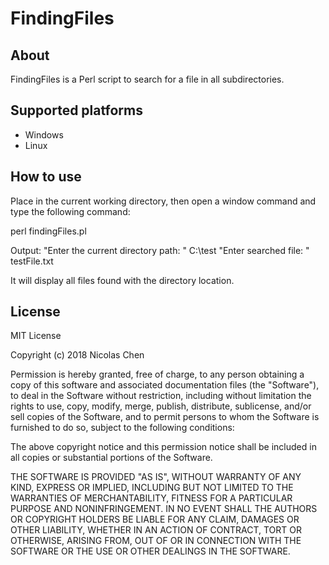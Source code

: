 # FindingFiles

## About
FindingFiles is a Perl script to search for a file in all subdirectories.

## Supported platforms
- Windows
- Linux

## How to use
Place in the current working directory, then open a window command and type the following command:

perl findingFiles.pl 

Output:
"Enter the current directory path: "
C:\test
"Enter searched file: "
testFile.txt

It will display all files found with the directory location.

## License
MIT License

Copyright (c) 2018 Nicolas Chen

Permission is hereby granted, free of charge, to any person obtaining a copy
of this software and associated documentation files (the "Software"), to deal
in the Software without restriction, including without limitation the rights
to use, copy, modify, merge, publish, distribute, sublicense, and/or sell
copies of the Software, and to permit persons to whom the Software is
furnished to do so, subject to the following conditions:

The above copyright notice and this permission notice shall be included in all
copies or substantial portions of the Software.

THE SOFTWARE IS PROVIDED "AS IS", WITHOUT WARRANTY OF ANY KIND, EXPRESS OR
IMPLIED, INCLUDING BUT NOT LIMITED TO THE WARRANTIES OF MERCHANTABILITY,
FITNESS FOR A PARTICULAR PURPOSE AND NONINFRINGEMENT. IN NO EVENT SHALL THE
AUTHORS OR COPYRIGHT HOLDERS BE LIABLE FOR ANY CLAIM, DAMAGES OR OTHER
LIABILITY, WHETHER IN AN ACTION OF CONTRACT, TORT OR OTHERWISE, ARISING FROM,
OUT OF OR IN CONNECTION WITH THE SOFTWARE OR THE USE OR OTHER DEALINGS IN THE
SOFTWARE.
